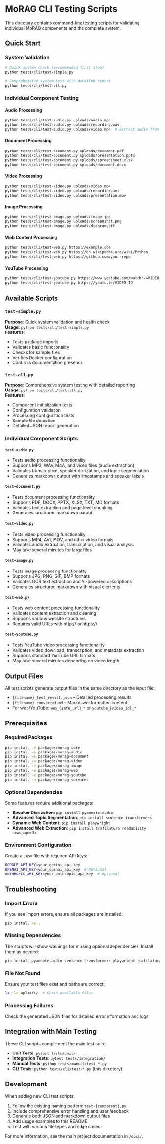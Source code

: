 # MoRAG CLI Testing Scripts

This directory contains command-line testing scripts for validating individual MoRAG components and the complete system.

## Quick Start

### System Validation
```bash
# Quick system check (recommended first step)
python tests/cli/test-simple.py

# Comprehensive system test with detailed report
python tests/cli/test-all.py
```

### Individual Component Testing

#### Audio Processing
```bash
python tests/cli/test-audio.py uploads/audio.mp3
python tests/cli/test-audio.py uploads/recording.wav
python tests/cli/test-audio.py uploads/video.mp4  # Extract audio from video
```

#### Document Processing
```bash
python tests/cli/test-document.py uploads/document.pdf
python tests/cli/test-document.py uploads/presentation.pptx
python tests/cli/test-document.py uploads/spreadsheet.xlsx
python tests/cli/test-document.py uploads/document.docx
```

#### Video Processing
```bash
python tests/cli/test-video.py uploads/video.mp4
python tests/cli/test-video.py uploads/recording.avi
python tests/cli/test-video.py uploads/presentation.mov
```

#### Image Processing
```bash
python tests/cli/test-image.py uploads/image.jpg
python tests/cli/test-image.py uploads/screenshot.png
python tests/cli/test-image.py uploads/diagram.gif
```

#### Web Content Processing
```bash
python tests/cli/test-web.py https://example.com
python tests/cli/test-web.py https://en.wikipedia.org/wiki/Python
python tests/cli/test-web.py https://github.com/your-repo
```

#### YouTube Processing
```bash
python tests/cli/test-youtube.py https://www.youtube.com/watch?v=VIDEO_ID
python tests/cli/test-youtube.py https://youtu.be/VIDEO_ID
```

## Available Scripts

### `test-simple.py`
**Purpose**: Quick system validation and health check  
**Usage**: `python tests/cli/test-simple.py`  
**Features**:
- Tests package imports
- Validates basic functionality
- Checks for sample files
- Verifies Docker configuration
- Confirms documentation presence

### `test-all.py`
**Purpose**: Comprehensive system testing with detailed reporting  
**Usage**: `python tests/cli/test-all.py`  
**Features**:
- Component initialization tests
- Configuration validation
- Processing configuration tests
- Sample file detection
- Detailed JSON report generation

### Individual Component Scripts

#### `test-audio.py`
- Tests audio processing functionality
- Supports MP3, WAV, M4A, and video files (audio extraction)
- Validates transcription, speaker diarization, and topic segmentation
- Generates markdown output with timestamps and speaker labels

#### `test-document.py`
- Tests document processing functionality
- Supports PDF, DOCX, PPTX, XLSX, TXT, MD formats
- Validates text extraction and page-level chunking
- Generates structured markdown output

#### `test-video.py`
- Tests video processing functionality
- Supports MP4, AVI, MOV, and other video formats
- Validates audio extraction, transcription, and visual analysis
- May take several minutes for large files

#### `test-image.py`
- Tests image processing functionality
- Supports JPG, PNG, GIF, BMP formats
- Validates OCR text extraction and AI-powered descriptions
- Generates structured markdown with visual elements

#### `test-web.py`
- Tests web content processing functionality
- Validates content extraction and cleaning
- Supports various website structures
- Requires valid URLs with http:// or https://

#### `test-youtube.py`
- Tests YouTube video processing functionality
- Validates video download, transcription, and metadata extraction
- Supports standard YouTube URL formats
- May take several minutes depending on video length

## Output Files

All test scripts generate output files in the same directory as the input file:

- `{filename}_test_result.json` - Detailed processing results
- `{filename}_converted.md` - Markdown-formatted content
- For web/YouTube: `web_{safe_url}_*` or `youtube_{video_id}_*`

## Prerequisites

### Required Packages
```bash
pip install -e packages/morag-core
pip install -e packages/morag-audio
pip install -e packages/morag-document
pip install -e packages/morag-video
pip install -e packages/morag-image
pip install -e packages/morag-web
pip install -e packages/morag-youtube
pip install -e packages/morag-services
```

### Optional Dependencies
Some features require additional packages:
- **Speaker Diarization**: `pip install pyannote.audio`
- **Advanced Topic Segmentation**: `pip install sentence-transformers`
- **Dynamic Web Content**: `pip install playwright`
- **Advanced Web Extraction**: `pip install trafilatura readability newspaper3k`

### Environment Configuration
Create a `.env` file with required API keys:
```bash
GOOGLE_API_KEY=your_gemini_api_key
OPENAI_API_KEY=your_openai_api_key  # Optional
ANTHROPIC_API_KEY=your_anthropic_api_key  # Optional
```

## Troubleshooting

### Import Errors
If you see import errors, ensure all packages are installed:
```bash
pip install -e .
```

### Missing Dependencies
The scripts will show warnings for missing optional dependencies. Install them as needed:
```bash
pip install pyannote.audio sentence-transformers playwright trafilatura
```

### File Not Found
Ensure your test files exist and paths are correct:
```bash
ls -la uploads/  # Check available files
```

### Processing Failures
Check the generated JSON files for detailed error information and logs.

## Integration with Main Testing

These CLI scripts complement the main test suite:
- **Unit Tests**: `pytest tests/unit/`
- **Integration Tests**: `pytest tests/integration/`
- **Manual Tests**: `python tests/manual/test_*.py`
- **CLI Tests**: `python tests/cli/test-*.py` (this directory)

## Development

When adding new CLI test scripts:
1. Follow the existing naming pattern: `test-{component}.py`
2. Include comprehensive error handling and user feedback
3. Generate both JSON and markdown output files
4. Add usage examples to this README
5. Test with various file types and edge cases

For more information, see the main project documentation in `/docs/`.
